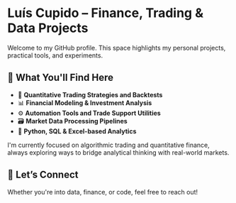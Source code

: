 # Luís Cupido – Finance, Trading & Data Projects

Welcome to my GitHub profile. This space highlights my personal projects, practical tools, and experiments.

## 🚀 What You'll Find Here

- 🧠 **Quantitative Trading Strategies and Backtests**
- 📊 **Financial Modeling & Investment Analysis**
- ⚙️ **Automation Tools and Trade Support Utilities**
- 🗃️ **Market Data Processing Pipelines**
- 🐍 **Python, SQL & Excel-based Analytics**

I'm currently focused on algorithmic trading and quantitative finance, always exploring ways to bridge analytical thinking with real-world markets.

## 🤝 Let’s Connect

Whether you're into data, finance, or code, feel free to reach out!

